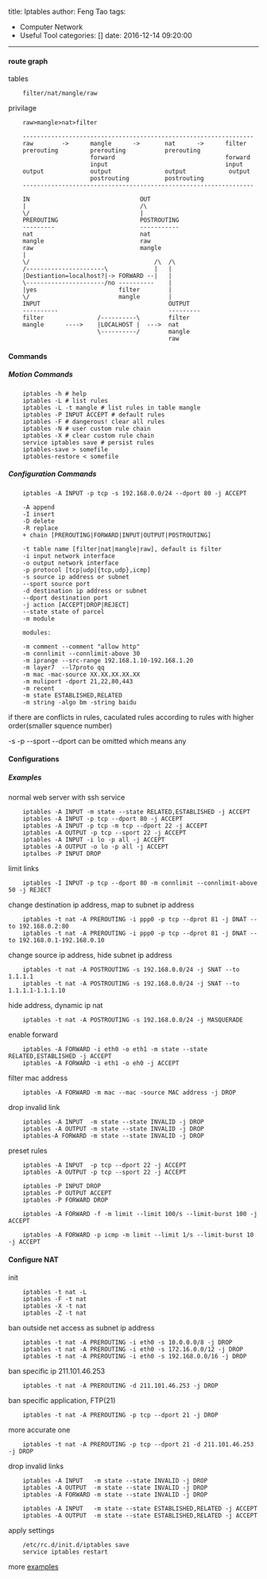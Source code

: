 title: Iptables
author: Feng Tao
tags:
  - Computer Network
  - Useful Tool
categories: []
date: 2016-12-14 09:20:00
---
#### route graph

tables

        filter/nat/mangle/raw

privilage

        raw>mangle>nat>filter
        
        -----------------------------------------------------------------
        raw        ->      mangle      ->       nat      ->      filter
        prerouting         prerouting           prerouting
                           forward                               forward
                           input                                 input
        output             output               output            output
                           postrouting          postrouting
        -----------------------------------------------------------------

        IN                               OUT
        |                                /\
        \/                               |
        PREROUTING                       POSTROUTING
        ---------                        -----------
        nat                              nat
        mangle                           raw  
        raw                              mangle  
        |
        \/                                   /\  /\
        /----------------------\             |   |
        |Destiantion=localhost?|-> FORWARD --|   |
        \----------------------/no ----------    |
        |yes                       filter        |
        \/                         mangle        |   
        INPUT                                    OUTPUT
        ----------                               ---------
        filter               /----------\        filter
        mangle      ---->    |LOCALHOST |  --->  nat
                             \----------/        mangle
                                                 raw

<!-- more -->

#### Commands

##### Motion Commands

        iptables -h # help
        iptables -L # list rules
        iptables -L -t mangle # list rules in table mangle
        iptables -P INPUT ACCEPT # default rules
        iptables -F # dangerous! clear all rules
        iptables -N # user custom rule chain
        iptables -X # clear custom rule chain
        service iptables save # persist rules
        iptables-save > somefile
        iptables-restore < somefile

##### Configuration Commands

        iptables -A INPUT -p tcp -s 192.168.0.0/24 --dport 80 -j ACCEPT 

        -A append
        -I insert
        -D delete
        -R replace
        + chain [PREROUTING|FORWARD|INPUT|OUTPUT|POSTROUTING]

        -t table name [filter|nat|mangle|raw], default is filter 
        -i input network interface
        -o output network interface
        -p protocol [tcp|udp|{tcp,udp},icmp]
        -s source ip address or subnet
        --sport source port
        -d destination ip address or subnet
        --dport destination port
        -j action [ACCEPT|DROP|REJECT]
        --state state of parcel
        -m module

        modules:

        -m comment --comment "allow http"
        -m connlimit --connlimit-above 30
        -m iprange --src-range 192.168.1.10-192.168.1.20 
        -m layer7  --l7proto qq
        -m mac -mac-source XX.XX.XX.XX.XX
        -m muliport -dport 21,22,80,443
        -m recent
        -m state ESTABLISHED,RELATED
        -m string -algo bm -string baidu

if there are conflicts in rules, caculated rules according to rules with higher order(smaller squence number)

-s -p --sport --dport can be omitted which means any


#### Configurations

##### Examples

normal web server with ssh service

        iptables -A INPUT -m state --state RELATED,ESTABLISHED -j ACCEPT
        iptables -A INPUT -p tcp --dport 80 -j ACCEPT
        iptables -A INPUT -p tcp -m tcp --dport 22 -j ACCEPT
        iptables -A OUTPUT -p tcp --sport 22 -j ACCEPT  
        iptables -A INPUT -i lo -p all -j ACCEPT
        iptables -A OUTPUT -o lo -p all -j ACCEPT
        iptalbes -P INPUT DROP

limit links

        iptables -I INPUT -p tcp --dport 80 -m connlimit --connlimit-above 50 -j REJECT

change destination ip address, map to subnet ip address

        iptables -t nat -A PREROUTING -i ppp0 -p tcp --dprot 81 -j DNAT --to 192.168.0.2:80
        iptables -t nat -A PREROUTING -i ppp0 -p tcp --dprot 81 -j DNAT --to 192.168.0.1-192.168.0.10

change source ip address, hide subnet ip address

        iptables -t nat -A POSTROUTING -s 192.168.0.0/24 -j SNAT --to 1.1.1.1
        iptables -t nat -A POSTROUTING -s 192.168.0.0/24 -j SNAT --to 1.1.1.1-1.1.1.10
        
hide address, dynamic ip nat

        iptables -t nat -A POSTROUTING -s 192.168.0.0/24 -j MASQUERADE

enable forward

        iptables -A FORWARD -i eth0 -o eth1 -m state --state RELATED,ESTABLISHED -j ACCEPT
        iptables -A FORWARD -i eth1 -o eh0 -j ACCEPT

filter mac address

        iptables -A FORWARD -m mac --mac -source MAC address -j DROP

drop invalid link

        iptables -A INPUT  -m state --state INVALID -j DROP
        iptables -A OUTPUT -m state --state INVALID -j DROP
        iptables-A FORWARD -m state --state INVALID -j DROP

preset rules

        iptables -A INPUT  -p tcp --dport 22 -j ACCEPT
        iptables -A OUTPUT -p tcp --sport 22 -j ACCEPT

        iptables -P INPUT DROP
        iptables -P OUTPUT ACCEPT
        iptables -P FORWARD DROP

        iptables -A FORWARD -f -m limit --limit 100/s --limit-burst 100 -j ACCEPT
        
        iptables -A FORWARD -p icmp -m limit --limit 1/s --limit-burst 10 -j ACCEPT

#### Configure NAT

init

        iptables -t nat -L
        iptables -F -t nat
        iptables -X -t nat
        iptables -Z -t nat
 
 ban outside net access as subnet ip address

        iptables -t nat -A PREROUTING -i eth0 -s 10.0.0.0/8 -j DROP
        iptables -t nat -A PREROUTING -i eth0 -s 172.16.0.0/12 -j DROP
        iptables -t nat -A PREROUTING -i eth0 -s 192.168.0.0/16 -j DROP

ban specific ip 211.101.46.253

        iptables -t nat -A PREROUTING -d 211.101.46.253 -j DROP

ban specific application, FTP(21)

        iptables -t nat -A PREROUTING -p tcp --dport 21 -j DROP

more accurate one

        iptables -t nat -A PREROUTING -p tcp --dport 21 -d 211.101.46.253 -j DROP

drop invalid links

        iptables -A INPUT   -m state --state INVALID -j DROP
        iptables -A OUTPUT  -m state --state INVALID -j DROP
        iptables -A FORWARD -m state --state INVALID -j DROP

        iptables -A INPUT   -m state --state ESTABLISHED,RELATED -j ACCEPT
        iptables -A OUTPUT  -m state --state ESTABLISHED,RELATED -j ACCEPT

apply settings

        /etc/rc.d/init.d/iptables save
        service iptables restart

more <a href="http://www.cnblogs.com/argb/p/3535179.html">examples</a>